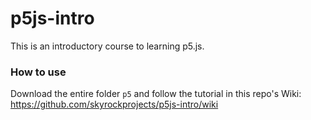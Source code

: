 # p5js-intro
This is an introductory course to learning p5.js.

### How to use
Download the entire folder ```p5``` and follow the tutorial in this repo's Wiki: https://github.com/skyrockprojects/p5js-intro/wiki
